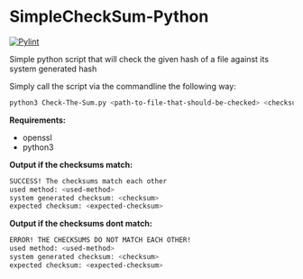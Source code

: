 # SimpleCheckSum-Python
[![Pylint](https://github.com/art-r/SimpleCheckSum-Python/actions/workflows/pylint.yml/badge.svg?branch=main)](https://github.com/art-r/SimpleCheckSum-Python/actions/workflows/pylint.yml)

Simple python script that will check the given hash of a file against its system generated hash

Simply call the script via the commandline the following way:

```bash
python3 Check-The-Sum.py <path-to-file-that-should-be-checked> <checksumAlgorithm-to-use> <expected-checksum>
```

**Requirements:**
- openssl
- python3

**Output if the checksums match:**
```bash
SUCCESS! The checksums match each other
used method: <used-method>
system generated checksum: <checksum>
expected checksum: <expected-checksum>
```

**Output if the checksums dont match:**
```bash
ERROR! THE CHECKSUMS DO NOT MATCH EACH OTHER!
used method: <used-method>
system generated checksum: <checksum>
expected checksum: <expected-checksum>
```
